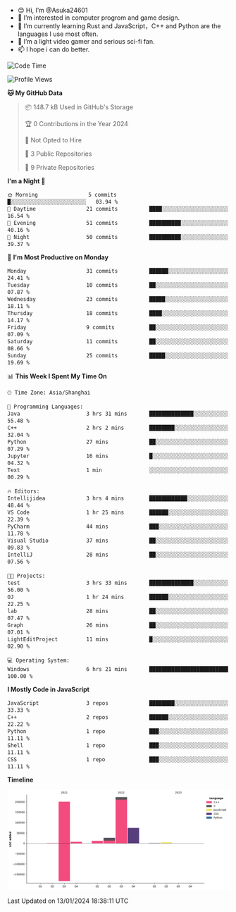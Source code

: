 - 😊 Hi, I’m @Asuka24601
- 👀 I’m interested in computer progrom and game design.
- 🌱 I’m currently learning Rust and JavaScript，C++ and Python are the languages I use most often.
- 💞️ I’m a light video gamer and serious sci-fi fan.
- 📫 I hope i can do better.

<!--START_SECTION:waka-->
![Code Time](http://img.shields.io/badge/Code%20Time-439%20hrs%2036%20mins-blue)

![Profile Views](http://img.shields.io/badge/Profile%20Views-0-blue)

**🐱 My GitHub Data** 

> 📦 148.7 kB Used in GitHub's Storage 
 > 
> 🏆 0 Contributions in the Year 2024
 > 
> 🚫 Not Opted to Hire
 > 
> 📜 3 Public Repositories 
 > 
> 🔑 9 Private Repositories 
 > 
**I'm a Night 🦉** 

```text
🌞 Morning                5 commits           █░░░░░░░░░░░░░░░░░░░░░░░░   03.94 % 
🌆 Daytime                21 commits          ████░░░░░░░░░░░░░░░░░░░░░   16.54 % 
🌃 Evening                51 commits          ██████████░░░░░░░░░░░░░░░   40.16 % 
🌙 Night                  50 commits          ██████████░░░░░░░░░░░░░░░   39.37 % 
```
📅 **I'm Most Productive on Monday** 

```text
Monday                   31 commits          ██████░░░░░░░░░░░░░░░░░░░   24.41 % 
Tuesday                  10 commits          ██░░░░░░░░░░░░░░░░░░░░░░░   07.87 % 
Wednesday                23 commits          █████░░░░░░░░░░░░░░░░░░░░   18.11 % 
Thursday                 18 commits          ████░░░░░░░░░░░░░░░░░░░░░   14.17 % 
Friday                   9 commits           ██░░░░░░░░░░░░░░░░░░░░░░░   07.09 % 
Saturday                 11 commits          ██░░░░░░░░░░░░░░░░░░░░░░░   08.66 % 
Sunday                   25 commits          █████░░░░░░░░░░░░░░░░░░░░   19.69 % 
```


📊 **This Week I Spent My Time On** 

```text
🕑︎ Time Zone: Asia/Shanghai

💬 Programming Languages: 
Java                     3 hrs 31 mins       ██████████████░░░░░░░░░░░   55.48 % 
C++                      2 hrs 2 mins        ████████░░░░░░░░░░░░░░░░░   32.04 % 
Python                   27 mins             ██░░░░░░░░░░░░░░░░░░░░░░░   07.29 % 
Jupyter                  16 mins             █░░░░░░░░░░░░░░░░░░░░░░░░   04.32 % 
Text                     1 min               ░░░░░░░░░░░░░░░░░░░░░░░░░   00.29 % 

🔥 Editors: 
Intellijidea             3 hrs 4 mins        ████████████░░░░░░░░░░░░░   48.44 % 
VS Code                  1 hr 25 mins        ██████░░░░░░░░░░░░░░░░░░░   22.39 % 
PyCharm                  44 mins             ███░░░░░░░░░░░░░░░░░░░░░░   11.78 % 
Visual Studio            37 mins             ██░░░░░░░░░░░░░░░░░░░░░░░   09.83 % 
IntelliJ                 28 mins             ██░░░░░░░░░░░░░░░░░░░░░░░   07.56 % 

🐱‍💻 Projects: 
test                     3 hrs 33 mins       ██████████████░░░░░░░░░░░   56.00 % 
OJ                       1 hr 24 mins        ██████░░░░░░░░░░░░░░░░░░░   22.25 % 
lab                      28 mins             ██░░░░░░░░░░░░░░░░░░░░░░░   07.47 % 
Graph                    26 mins             ██░░░░░░░░░░░░░░░░░░░░░░░   07.01 % 
LightEditProject         11 mins             █░░░░░░░░░░░░░░░░░░░░░░░░   02.90 % 

💻 Operating System: 
Windows                  6 hrs 21 mins       █████████████████████████   100.00 % 
```

**I Mostly Code in JavaScript** 

```text
JavaScript               3 repos             ████████░░░░░░░░░░░░░░░░░   33.33 % 
C++                      2 repos             ██████░░░░░░░░░░░░░░░░░░░   22.22 % 
Python                   1 repo              ███░░░░░░░░░░░░░░░░░░░░░░   11.11 % 
Shell                    1 repo              ███░░░░░░░░░░░░░░░░░░░░░░   11.11 % 
CSS                      1 repo              ███░░░░░░░░░░░░░░░░░░░░░░   11.11 % 
```



**Timeline**

![Lines of Code chart](https://raw.githubusercontent.com/Asuka24601/Asuka24601/main/assets/bar_graph.png)


 Last Updated on 13/01/2024 18:38:11 UTC
<!--END_SECTION:waka-->

